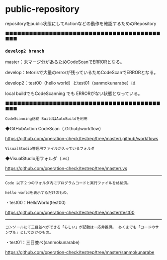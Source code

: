 # public-repository
repositoryをpublic状態にしてActionなどの動作を確認するためのRepository

■■■■■■■■■■■■■■■■■■■■■■■■■■■■■■■■■■■■■■■■■■
### `develop2 branch`
master：未マージ分があるためCodeScanでERRORとなる。

develop：tetorisで大量のerrorが残っているためCodeScanでERRORとなる。

develop2：test00（hello world）とtest01（sanmokunarabe）は

local buildでもCodeScanning でも ERRORがない状態となっている。

■■■■■■■■■■■■■■■■■■■■■■■■■■■■■■■■■■■■■■■■■■

`CodeScanning格納 BuildはAutoBuildを利用`

◆GitHubAction CodeScan（.Github/workflow）

https://github.com/operation-check/testrep/tree/master/.github/workflows

`VisualStudio管理用ファイルが入っているフォルダ`

◆VisualStudio用フォルダ（.vs）

https://github.com/operation-check/testrep/tree/master/.vs

------------------------------------------

`Code 以下２つのフォルダ内にプログラムコードと実行ファイルを格納済。`

`hello worldを表示するだけのもの。`

・test00：HelloWorld(test00)

https://github.com/operation-check/testrep/tree/master/test00

------------------------------------------

`コンソールにて三目並べができる「らしい」が起動は一応非推奨。
あくまでも「コードのサンプル」としてだけのもの。`

・test01：三目並べ(sanmokunarabe)

https://github.com/operation-check/testrep/tree/master/sanmokunarabe
